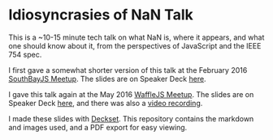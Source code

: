 # Idiosyncrasies of NaN Talk
This is a ~10-15 minute tech talk on what NaN is, where it appears, and what one should know about it, from the perspectives of JavaScript and the IEEE 754 spec.


I first gave a somewhat shorter version of this talk at the February 2016 [SouthBayJS Meetup](http://www.meetup.com/southbayjs/events/228239229/). The slides are on Speaker Deck [here](https://speakerdeck.com/lewisjellis/the-idiosyncrasies-of-nan).


I gave this talk again at the May 2016 [WaffleJS Meetup](https://wafflejs.com/). The slides are on Speaker Deck [ here](https://speakerdeck.com/lewisjellis/idiosyncrasies-of-nan-v2), and there was also a [video recording](https://www.youtube.com/watch?v=GeM22aTO4Ks).


I made these slides with [Deckset](http://www.decksetapp.com/). This repository contains the markdown and images used, and a PDF export for easy viewing.
